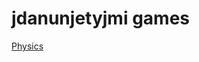 # jdanunjetyjmi games

[Physics](https://jakethakur22.github.io/jdanunjetyjmi-games/physics/game.html)
